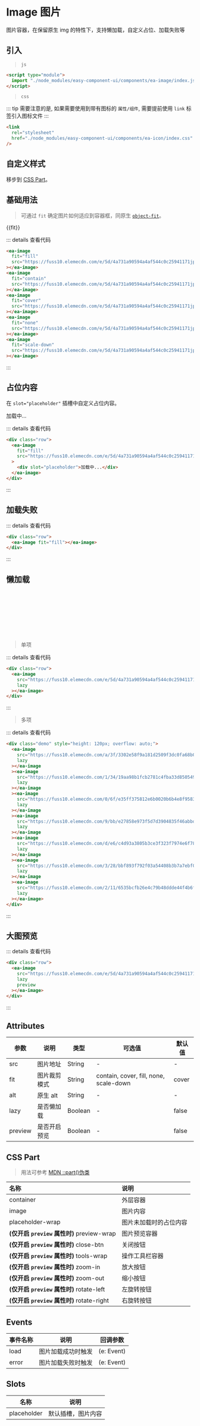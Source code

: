 <script setup>
import { onMounted } from 'vue'

const fits = ["fill", "contain", "cover", "none", "scale-down"];
const urls =  [
    'https://fuss10.elemecdn.com/a/3f/3302e58f9a181d2509f3dc0fa68b0jpeg.jpeg',
    'https://fuss10.elemecdn.com/1/34/19aa98b1fcb2781c4fba33d850549jpeg.jpeg',
    'https://fuss10.elemecdn.com/0/6f/e35ff375812e6b0020b6b4e8f9583jpeg.jpeg',
    'https://fuss10.elemecdn.com/9/bb/e27858e973f5d7d3904835f46abbdjpeg.jpeg',
    'https://fuss10.elemecdn.com/d/e6/c4d93a3805b3ce3f323f7974e6f78jpeg.jpeg',
    'https://fuss10.elemecdn.com/3/28/bbf893f792f03a54408b3b7a7ebf0jpeg.jpeg',
    'https://fuss10.elemecdn.com/2/11/6535bcfb26e4c79b48ddde44f4b6fjpeg.jpeg'
]

onMounted(() => {
    import('./index.scss')
    import("../components/ea-image/index.js")
})
</script>

# Image 图片

图片容器，在保留原生 img 的特性下，支持懒加载，自定义占位、加载失败等

## 引入

> `js`

```html
<script type="module">
  import "./node_modules/easy-component-ui/components/ea-image/index.js";
</script>
```

> `css`

::: tip
需要注意的是, 如果需要使用到带有图标的 `属性/组件`, 需要提前使用 `link` 标签引入图标文件
:::

```html
<link
  rel="stylesheet"
  href="./node_modules/easy-component-ui/components/ea-icon/index.css"
/>
```

## 自定义样式

移步到 [CSS Part](#css-part)。

## 基础用法

> 可通过 `fit` 确定图片如何适应到容器框，同原生 [`object-fit`](https://developer.mozilla.org/zh-CN/docs/Web/CSS/object-fit)。

<div class="row">
    <div class="sg-item" v-for="fit in fits">
        <div class="title">{{fit}}</div>
        <ea-image :fit="fit" src="https://fuss10.elemecdn.com/e/5d/4a731a90594a4af544c0c25941171jpeg.jpeg"></ea-image>
    </div>
</div>

::: details 查看代码

```html
<ea-image
  fit="fill"
  src="https://fuss10.elemecdn.com/e/5d/4a731a90594a4af544c0c25941171jpeg.jpeg"
></ea-image>
<ea-image
  fit="contain"
  src="https://fuss10.elemecdn.com/e/5d/4a731a90594a4af544c0c25941171jpeg.jpeg"
></ea-image>
<ea-image
  fit="cover"
  src="https://fuss10.elemecdn.com/e/5d/4a731a90594a4af544c0c25941171jpeg.jpeg"
></ea-image>
<ea-image
  fit="none"
  src="https://fuss10.elemecdn.com/e/5d/4a731a90594a4af544c0c25941171jpeg.jpeg"
></ea-image>
<ea-image
  fit="scale-down"
  src="https://fuss10.elemecdn.com/e/5d/4a731a90594a4af544c0c25941171jpeg.jpeg"
></ea-image>
```

:::

## 占位内容

在 `slot="placeholder"` 插槽中自定义占位内容。

<div class="row">
    <ea-image
    fit="fill"
    src="https://fuss10.elemecdn.com/e/5d/4a731a90594a4af544c0c25941171jpeg.jpeg"
    >
        <div slot="placeholder">加载中...</div>
    </ea-image>
</div>

::: details 查看代码

```html
<div class="row">
  <ea-image
    fit="fill"
    src="https://fuss10.elemecdn.com/e/5d/4a731a90594a4af544c0c25941171jpeg.jpeg"
  >
    <div slot="placeholder">加载中...</div>
  </ea-image>
</div>
```

:::

## 加载失败

<div class="row">
    <ea-image fit="fill"></ea-image>
</div>

::: details 查看代码

```html
<div class="row">
  <ea-image fit="fill"></ea-image>
</div>
```

:::

## 懒加载

<div class="row">
    <ea-image src="https://fuss10.elemecdn.com/e/5d/4a731a90594a4af544c0c25941171jpeg.jpeg" lazy></ea-image>
</div>

<div class="demo" style="height: 120px; overflow: auto;">
    <template v-for="(url, index) in urls" :key="index">
        <ea-image :src="url" lazy></ea-image>
    </template>
</div>

> 单项

::: details 查看代码

```html
<div class="row">
  <ea-image
    src="https://fuss10.elemecdn.com/e/5d/4a731a90594a4af544c0c25941171jpeg.jpeg"
    lazy
  ></ea-image>
</div>
```

:::

> 多项

::: details 查看代码

```html
<div class="demo" style="height: 120px; overflow: auto;">
  <ea-image
    src="https://fuss10.elemecdn.com/a/3f/3302e58f9a181d2509f3dc0fa68b0jpeg.jpeg"
    lazy
  ></ea-image
  ><ea-image
    src="https://fuss10.elemecdn.com/1/34/19aa98b1fcb2781c4fba33d850549jpeg.jpeg"
    lazy
  ></ea-image
  ><ea-image
    src="https://fuss10.elemecdn.com/0/6f/e35ff375812e6b0020b6b4e8f9583jpeg.jpeg"
    lazy
  ></ea-image
  ><ea-image
    src="https://fuss10.elemecdn.com/9/bb/e27858e973f5d7d3904835f46abbdjpeg.jpeg"
    lazy
  ></ea-image
  ><ea-image
    src="https://fuss10.elemecdn.com/d/e6/c4d93a3805b3ce3f323f7974e6f78jpeg.jpeg"
    lazy
  ></ea-image
  ><ea-image
    src="https://fuss10.elemecdn.com/3/28/bbf893f792f03a54408b3b7a7ebf0jpeg.jpeg"
    lazy
  ></ea-image
  ><ea-image
    src="https://fuss10.elemecdn.com/2/11/6535bcfb26e4c79b48ddde44f4b6fjpeg.jpeg"
    lazy
  ></ea-image>
</div>
```

:::

## 大图预览

<div class="row">
    <ea-image src="https://fuss10.elemecdn.com/e/5d/4a731a90594a4af544c0c25941171jpeg.jpeg" lazy preview></ea-image>
</div>

::: details 查看代码

```html
<div class="row">
  <ea-image
    src="https://fuss10.elemecdn.com/e/5d/4a731a90594a4af544c0c25941171jpeg.jpeg"
    lazy
    preview
  ></ea-image>
</div>
```

:::

## Attributes

| 参数    | 说明         | 类型    | 可选值                                 | 默认值 |
| ------- | ------------ | ------- | -------------------------------------- | ------ |
| src     | 图片地址     | String  | -                                      | -      |
| fit     | 图片裁剪模式 | String  | contain, cover, fill, none, scale-down | cover  |
| alt     | 原生 alt     | String  | -                                      | -      |
| lazy    | 是否懒加载   | Boolean | -                                      | false  |
| preview | 是否开启预览 | Boolean | -                                      | false  |

## CSS Part

> 用法可参考 [MDN ::part()伪类](https://developer.mozilla.org/zh-CN/docs/Web/CSS/::part)

| 名称                                       | 说明                   |
| :----------------------------------------- | :--------------------- |
| container                                  | 外层容器               |
| image                                      | 图片内容               |
| placeholder-wrap                           | 图片未加载时的占位内容 |
| **(仅开启 `preview` 属性时)** preview-wrap | 图片预览容器           |
| **(仅开启 `preview` 属性时)** close-btn    | 关闭按钮               |
| **(仅开启 `preview` 属性时)** tools-wrap   | 操作工具栏容器         |
| **(仅开启 `preview` 属性时)** zoom-in      | 放大按钮               |
| **(仅开启 `preview` 属性时)** zoom-out     | 缩小按钮               |
| **(仅开启 `preview` 属性时)** rotate-left  | 左旋转按钮             |
| **(仅开启 `preview` 属性时)** rotate-right | 右旋转按钮             |

## Events

| 事件名称 | 说明               | 回调参数   |
| -------- | ------------------ | ---------- |
| load     | 图片加载成功时触发 | (e: Event) |
| error    | 图片加载失败时触发 | (e: Event) |

## Slots

| 名称        | 说明               |
| ----------- | ------------------ |
| placeholder | 默认插槽，图片内容 |
